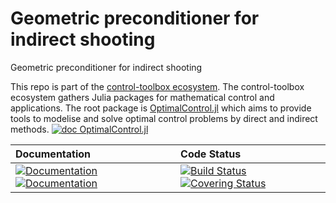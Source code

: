 # Geometric preconditioner for indirect shooting

[ci-img]: https://github.com/control-toolbox/preconditioning/actions/workflows/CI.yml/badge.svg?branch=main
[ci-url]: https://github.com/control-toolbox/preconditioning/actions/workflows/CI.yml?query=branch%3Amain

[co-img]: https://codecov.io/gh/control-toolbox/preconditioning/branch/main/graph/badge.svg?token=YM5YQQUSO3
[co-url]: https://codecov.io/gh/control-toolbox/preconditioning

[doc-dev-img]: https://img.shields.io/badge/docs-dev-8A2BE2.svg
[doc-dev-url]: https://control-toolbox.org/preconditioning/dev/

[doc-stable-img]: https://img.shields.io/badge/docs-stable-blue.svg
[doc-stable-url]: https://control-toolbox.org/preconditioning/stable/

Geometric preconditioner for indirect shooting

This repo is part of the [control-toolbox ecosystem](https://github.com/control-toolbox). 
The control-toolbox ecosystem gathers Julia packages for mathematical control and applications. The root package is [OptimalControl.jl](https://github.com/control-toolbox/OptimalControl.jl) which aims to provide tools to modelise and solve optimal control problems by direct and indirect methods. [![doc OptimalControl.jl](https://img.shields.io/badge/doc-OptimalControl.jl-blue)](http://control-toolbox.org/OptimalControl.jl)

| **Documentation**  | **Code Status**  |
|:-------------------|:-----------------|
| [![Documentation][doc-stable-img]][doc-stable-url] [![Documentation][doc-dev-img]][doc-dev-url] | [![Build Status][ci-img]][ci-url] [![Covering Status][co-img]][co-url] |
